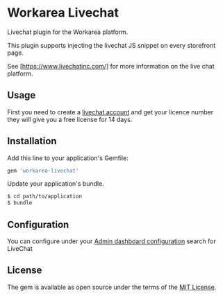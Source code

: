 # Workarea Livechat
Livechat plugin for the Workarea platform.

This plugin supports injecting the livechat JS snippet on every storefront page. 

See [https://www.livechatinc.com/] for more information on the live chat platform.

## Usage
First you need to create a [livechat account](https://accounts.livechat.com/signup) and get your licence number they will give you a free license for 14 days.

## Installation
Add this line to your application's Gemfile:

```ruby
gem 'workarea-livechat'
```

Update your application's bundle.

```bash
$ cd path/to/application
$ bundle
```

## Configuration
You can configure under your [Admin dashboard configuration](http://localhost:3000/admin/configuration) search for LiveChat


## License
The gem is available as open source under the terms of the [MIT License](https://opensource.org/licenses/MIT).
